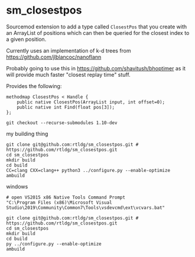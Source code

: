 # sm_closestpos
Sourcemod extension to add a type called `ClosestPos` that you create with an ArrayList of positions which can then be queried for the closest index to a given position.

Currently uses an implementation of k-d trees from https://github.com/jlblancoc/nanoflann

Probably going to use this in https://github.com/shavitush/bhoptimer as it will provide much faster "closest replay time" stuff.

Provides the following:
```
methodmap ClosestPos < Handle {
	public native ClosestPos(ArrayList input, int offset=0);
	public native int Find(float pos[3]);
};
```

`git checkout --recurse-submodules 1.10-dev`

my building thing
```
git clone git@github.com:rtldg/sm_closestpos.git # https://github.com/rtldg/sm_closestpos.git
cd sm_closestpos
mkdir build
cd build
CC=clang CXX=clang++ python3 ../configure.py --enable-optimize
ambuild
```
windows
```
# open VS2015 x86 Native Tools Command Prompt
"C:\Program Files (x86)\Microsoft Visual Studio\2019\Community\Common7\Tools\vsdevcmd\ext\vcvars.bat"

git clone git@github.com:rtldg/sm_closestpos.git # https://github.com/rtldg/sm_closestpos.git
cd sm_closestpos
mkdir build
cd build
py ../configure.py --enable-optimize
ambuild
```
